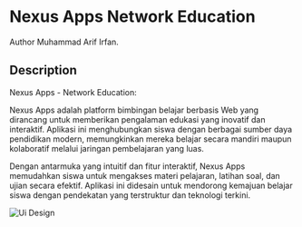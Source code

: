 # Nexus Apps Network Education

Author Muhammad Arif Irfan.

## Description

Nexus Apps - Network Education:

Nexus Apps adalah platform bimbingan belajar berbasis Web yang dirancang untuk memberikan pengalaman edukasi yang inovatif dan interaktif. Aplikasi ini menghubungkan siswa dengan berbagai sumber daya pendidikan modern, memungkinkan mereka belajar secara mandiri maupun kolaboratif melalui jaringan pembelajaran yang luas.

Dengan antarmuka yang intuitif dan fitur interaktif, Nexus Apps memudahkan siswa untuk mengakses materi pelajaran, latihan soal, dan ujian secara efektif. Aplikasi ini didesain untuk mendorong kemajuan belajar siswa dengan pendekatan yang terstruktur dan teknologi terkini.


![Ui Design](https://drive.google.com/file/d/1B5RAlPeDZqpraOaASt3YsnToI0As_rAr/view?usp=sharing)

